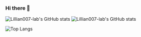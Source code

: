 ### Hi there 👋

![Lillian007-lab's GitHub stats](https://github-readme-stats.vercel.app/api?username=Lillian007-lab)
![Lillian007-lab's GitHub stats](https://github-readme-stats.vercel.app/api?username=Lillian007-lab&count_private=true)

![Top Langs](https://github-readme-stats.vercel.app/api/top-langs/?username=Lillian007-lab&count_private=true&layout=compact)

<!--
**Lillian007-lab/Lillian007-lab** is a ✨ _special_ ✨ repository because its `README.md` (this file) appears on your GitHub profile.

Here are some ideas to get you started:

- 🔭 I’m currently working on ...
- 🌱 I’m currently learning ...
- 👯 I’m looking to collaborate on ...
- 🤔 I’m looking for help with ...
- 💬 Ask me about ...
- 📫 How to reach me: ...
- 😄 Pronouns: ...
- ⚡ Fun fact: ...
-->
